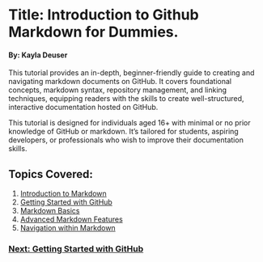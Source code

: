 # Title: Introduction to Github Markdown for Dummies.

#### By: Kayla Deuser 

This tutorial provides an in-depth, beginner-friendly guide to creating and navigating markdown documents on GitHub. It covers foundational concepts, markdown syntax, repository management, and linking techniques, equipping readers with the skills to create well-structured, interactive documentation hosted on GitHub.

This tutorial is designed for individuals aged 16+ with minimal or no prior knowledge of GitHub or markdown. It’s tailored for students, aspiring developers, or professionals who wish to improve their documentation skills.

## Topics Covered:
1. [Introduction to Markdown](markdown_basics.md)
2. [Getting Started with GitHub](github_setup.md)
3. [Markdown Basics](markdown_basics.md)
4. [Advanced Markdown Features](markdown_basics.md)
5. [Navigation within Markdown](navigation_links.md)

 ### [Next: Getting Started with GitHub](github_setup.md)

